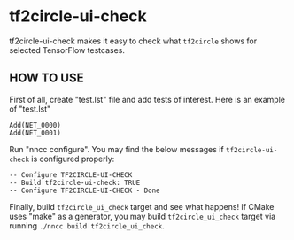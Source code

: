 # tf2circle-ui-check

tf2circle-ui-check makes it easy to check what ``tf2circle`` shows for selected TensorFlow testcases.

## HOW TO USE

First of all, create "test.lst" file and add tests of interest. Here is an example of "test.lst"
```
Add(NET_0000)
Add(NET_0001)
```

Run "nncc configure". You may find the below messages if ``tf2circle-ui-check`` is configured properly:
```
-- Configure TF2CIRCLE-UI-CHECK
-- Build tf2circle-ui-check: TRUE
-- Configure TF2CIRCLE-UI-CHECK - Done
```

Finally, build ``tf2circle_ui_check`` target and see what happens!
If CMake uses "make" as a generator, you may build ``tf2circle_ui_check`` target via running ``./nncc build tf2circle_ui_check``.
